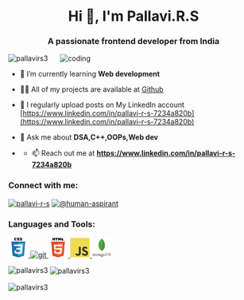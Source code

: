 <h1 align="center">Hi 👋, I'm Pallavi.R.S</h1>
<h3 align="center">A passionate frontend developer from India</h3>
<img align="right" alt="coding" width="400" src="https://cdn.dribbble.com/users/2704414/screenshots/7466903/selfportrait.gif">


<p align="left"> <img src="https://komarev.com/ghpvc/?username=pallavirs3&label=Profile%20views&color=0e75b6&style=flat" alt="pallavirs3" /> </p>

- 🌱 I’m currently learning **Web development**

- 👨‍💻 All of my projects are available at [Github](Github)

- 📝 I regularly upload posts  on My LinkedIn account [https://www.linkedin.com/in/pallavi-r-s-7234a820b](https://www.linkedin.com/in/pallavi-r-s-7234a820b)

- 💬 Ask me about **DSA,C++,OOPs,Web dev**

- - 📫 Reach out me at **https://www.linkedin.com/in/pallavi-r-s-7234a820b**

<h3 align="left">Connect with me:</h3>
<p align="left">
<a href="https://linkedin.com/in/pallavi-r-s" target="blank"><img align="center" src="https://raw.githubusercontent.com/rahuldkjain/github-profile-readme-generator/master/src/images/icons/Social/linked-in-alt.svg" alt="pallavi-r-s" height="30" width="40" /></a>
<a href="https://www.youtube.com/c/@human-aspirant" target="blank"><img align="center" src="https://raw.githubusercontent.com/rahuldkjain/github-profile-readme-generator/master/src/images/icons/Social/youtube.svg" alt="@human-aspirant" height="30" width="40" /></a>
</p>

<h3 align="left">Languages and Tools:</h3>
<p align="left"> <a href="https://www.w3schools.com/css/" target="_blank" rel="noreferrer"> <img src="https://raw.githubusercontent.com/devicons/devicon/master/icons/css3/css3-original-wordmark.svg" alt="css3" width="40" height="40"/> </a> <a href="https://git-scm.com/" target="_blank" rel="noreferrer"> <img src="https://www.vectorlogo.zone/logos/git-scm/git-scm-icon.svg" alt="git" width="40" height="40"/> </a> <a href="https://www.w3.org/html/" target="_blank" rel="noreferrer"> <img src="https://raw.githubusercontent.com/devicons/devicon/master/icons/html5/html5-original-wordmark.svg" alt="html5" width="40" height="40"/> </a> <a href="https://developer.mozilla.org/en-US/docs/Web/JavaScript" target="_blank" rel="noreferrer"> <img src="https://raw.githubusercontent.com/devicons/devicon/master/icons/javascript/javascript-original.svg" alt="javascript" width="40" height="40"/> </a> <a href="https://www.mongodb.com/" target="_blank" rel="noreferrer"> <img src="https://raw.githubusercontent.com/devicons/devicon/master/icons/mongodb/mongodb-original-wordmark.svg" alt="mongodb" width="40" height="40"/> </a> </p>



<p><img align="left" src="https://github-readme-stats.vercel.app/api/top-langs?username=pallavirs3&show_icons=true&locale=en&layout=compact" alt="pallavirs3" /></p>

<p>&nbsp;<img align="center" src="https://github-readme-stats.vercel.app/api?username=pallavirs3&show_icons=true&locale=en" alt="pallavirs3" /></p>

<p><img align="center" src="https://github-readme-streak-stats.herokuapp.com/?user=pallavirs3&" alt="pallavirs3" /></p>
